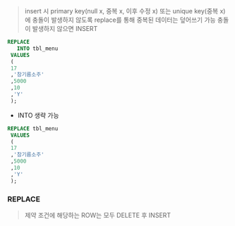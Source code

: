 > insert 시 primary key(null x, 중복 x, 이후 수정 x) 또는 unique key(중복 x)에 충돌이 발생하지 않도록 replace를 통해 중복된 데이터는 덮어쓰기 가능
> 충돌이 발생하지 않으면  INSERT 

```SQL
REPLACE
   INTO tbl_menu
 VALUES 
 (
 17
 ,'참기름소주'
 ,5000
 ,10
 ,'Y'
 );
```

- INTO 생략 가능
```SQL
REPLACE tbl_menu
 VALUES 
 (
 17
 ,'참기름소주'
 ,5000
 ,10
 ,'Y'
 );
```


### REPLACE
> 제약 조건에 해당하는 ROW는 모두 DELETE 후 INSERT